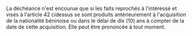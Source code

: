 La déchéance n'est encourue que si les faits reprochés à l'intéressé et visés à l'article 42 cidessus se sont produits antérieurement à l'acquisition de la nationalité béninoise ou dans le délai de dix (10) ans à compter de la date de cette acquisition.
Elle peut être prononcée à tout moment.